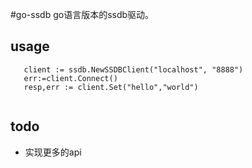 #go-ssdb
 go语言版本的ssdb驱动。
 
## usage

```
   client := ssdb.NewSSDBClient("localhost", "8888")
   err:=client.Connect()
   resp,err := client.Set("hello","world")
   
```
## todo

 - 实现更多的api